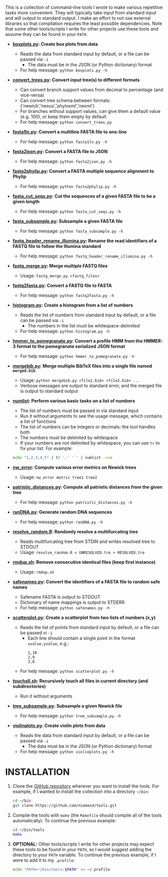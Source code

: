 This is a collection of command-line tools I wrote to make various repetitive tasks more convenient. They will typically take input from standard input and will output to standard output. I make an effort to not use external libraries so that compilation requires the least possible dependencies. Note that some other tools/scripts I write for other projects use these tools and assume they can be found in your `PATH`.

* **[boxplots.py](boxplots.py): Create box plots from data**
    * Reads the data from standard input by default, or a file can be passed via `-i`
        * The data must be in the JSON (or Python dictionary) format
    * For help message: `python boxplots.py -h`

* **[convert_trees.py](convert_trees.py): Convert input tree(s) to different formats**
    * Can convert branch support values from decimal to percentage (and vice-versa)
    * Can convert tree schema between formats: {'newick','nexus','phyloxml','nexml'}
    * For branches without support values, can give them a default value (e.g. 100), or keep them empty by default
    * For help message: `python convert_trees.py`

* **[fasta1ln.py](fasta1ln.py): Convert a multiline FASTA file to one-line**
    * For help message: `python fasta1ln.py -h`

* **[fasta2json.py](fasta2json.py): Convert a FASTA file to JSON**
    * For help message: `python fasta2json.py -h`

* **[fasta2phylip.py](fasta2json.py): Convert a FASTA multiple sequence alignment to Phylip**
    * For help message: `python fasta2phylip.py -h`

* **[fasta_cut_seqs.py](fasta_cut_seqs.py): Cut the sequences of a given FASTA file to be a given length**
    * For help message: `python fasta_cut_seqs.py -h`

* **[fasta_subsample.py](fasta_subsample.py): Subsample a given FASTA file**
    * For help message: `python fasta_subsample.py -h`

* **[fastq_header_rename_illumina.py](fastq_header_rename_illumina.py): Rename the read identifiers of a FASTQ file to follow the Illumina standard**
    * For help message: `python fastq_header_rename_illumina.py -h`

* **[fastq_merge.py](fastq_merge.py): Merge multiple FASTQ files**
    * Usage: `fastq_merge.py <fastq_files>`

* **[fastq2fasta.py](fastq2fasta.py): Convert a FASTQ file to FASTA**
    * For help message: `python fastq2fasta.py -h`

* **[histogram.py](histogram.py): Create a histogram from a list of numbers**
    * Reads the list of numbers from standard input by default, or a file can be passed via `-i`
        * The numbers in the list must be whitespace-delimited
    * For help message: `python histogram.py -h`

* **[hmmer_to_pomegranate.py](hmmer_to_pomegranate.py): Convert a profile HMM from the HMMER-3 format to the pomegranate serialized JSON format**
    * For help message: `python hmmer_to_pomegranate.py -h`

* **[mergebib.py](mergebib.py): Merge multiple BibTeX files into a single file named `merged.bib`**
    * Usage: `python mergebib.py <file1.bib> <file2.bib> ...`
    * Verbose messages are output to standard error, and the merged file is output to standard output

* **[numlist](numlist.cpp): Perform various basic tasks on a list of numbers**
    * The list of numbers must be passed in via standard input
    * Run it without arguments to see the usage message, which contains a list of functions
    * The list of numbers can be integers or decimals: the tool handles both
    * The numbers must be delimited by whitespace
    * If your numbers are *not* delimited by whitespace, you can use `tr` to fix your list. For example:
    ```bash
    echo "1,2,3,4,5" | tr ',' ' ' | numlist -sum
    ```

* **[nw_error](nw_error): Compute various error metrics on Newick trees**
    * Usage: `nw_error metric tree1 tree2`

* **[patristic_distances.py](patristic_distances.py): Compute all patristic distances from the given tree**
    * For help message: `python patristic_distances.py -h`

* **[ranDNA.py](ranDNA.py): Generate random DNA sequences**
    * For help message: `python ranDNA.py -h`

* **[resolve_random.R](resolve_random.R): Randomly resolve a multifurcating tree**
    * Reads multifurcating tree from STDIN and writes resolved tree to STDOUT
    * Usage: `resolve_random.R < UNRESOLVED.tre > RESOLVED.tre`

* **[rmdup.sh](rmdup.sh): Remove consecutive identical files (keep first instance)**
    * Usage: `rmdup.sh`

* **[safenames.py](safenames.py): Convert the identifiers of a FASTA file to random safe names**
    * Safename FASTA is output to STDOUT
    * Dictionary of name mappings is output to STDERR
    * For help message: `python safenames.py -h`

* **[scatterplot.py](scatterplot.py): Create a scatterplot from two lists of numbers (x,y)**
    * Reads the list of points from standard input by default, or a file can be passed vi `-i`
        * Each line should contain a single point in the format `xvalue,yvalue`, e.g.:
            ```
            1,10
            2,9
            3,8
            ```
    * For help message: `python scatterplot.py -h`

* **[touchall.sh](touchall.sh): Recursively touch all files in current directory (and subdirectories)**
    * Run it without arguments

* **[tree_subsample.py](tree_subsample.py): Subsample a given Newick file**
    * For help message: ``python tree_subsample.py -h``

* **[violinplots.py](violinplots.py): Create violin plots from data**
    * Reads the data from standard input by default, or a file can be passed via `-i`
        * The data must be in the JSON (or Python dictionary) format
    * For help message: `python violinplots.py -h`

INSTALLATION
===
1. Clone the [GitHub repository](https://github.com/niemasd/tools.git) wherever you want to install the tools. For example, if I wanted to install the collection into a directory `~/bin`:
    ```bash
    cd ~/bin
    git clone https://github.com/niemasd/tools.git
    ```

2. Compile the tools with `make` (the `Makefile` should compile all of the tools automatically). To continue the previous example:
    ```bash
    cd ~/bin/tools
    make
    ```

3. **OPTIONAL:** Other tools/scripts I write for other projects may expect these tools to be found in your `PATH`, so I would suggest adding the directory to your `PATH` variable. To continue the previous example, if I were to add it to my `.profile`:
    ```bash
    echo "PATH=~/bin/tools:$PATH" >> ~/.profile
    ```
